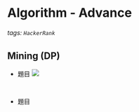 # Algorithm -  Advance
###### tags: `HackerRank`

## Mining (DP)
- 題目
![](https://i.imgur.com/A8hlhua.png)

```c=
```

## 
- 題目


```c=
```